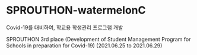# SPROUTHON-watermelonC
Covid-19를 대비하여, 학교용 학생관리 프로그램 개발

SPROUTHON 3rd place
(Development of Student Management Program for Schools in preparation for Covid-19) (2021.06.25 to 2021.06.29)
